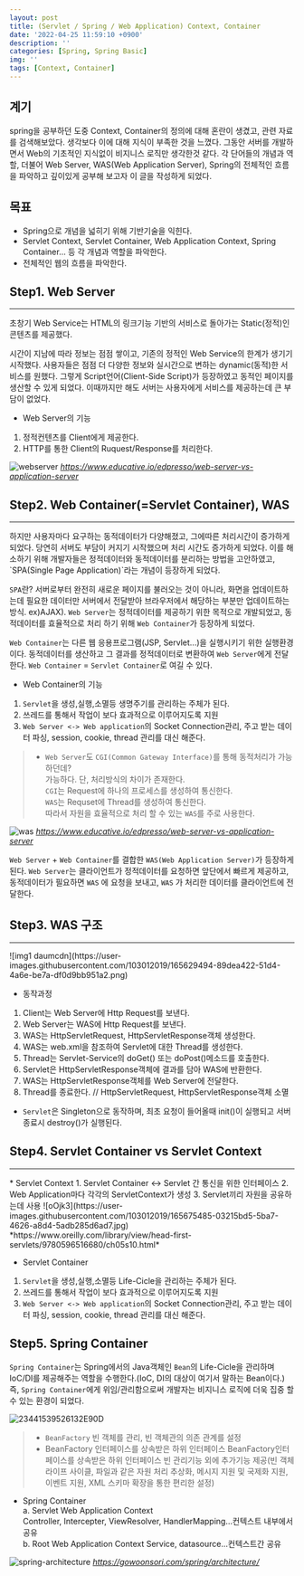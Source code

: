 ```yaml
---
layout: post
title: (Servlet / Spring / Web Application) Context, Container
date: '2022-04-25 11:59:10 +0900'
description: ''
categories: [Spring, Spring Basic]
img: ''
tags: [Context, Container]
---
```

## 계기
spring을 공부하던 도중 Context, Container의 정의에 대해 혼란이 생겼고, 관련 자료를 검색해보았다. 생각보다 이에 대해 지식이 부족한 것을 느꼈다. 그동안 서버를 개발하면서 Web의 기초적인 지식없이 비지니스 로직만 생각한것 같다. 각 단어들의 개념과 역할, 더불어 Web Server, WAS(Web Application Server), Spring의 전체적인 흐름을 파악하고 깊이있게 공부해 보고자 이 글을 작성하게 되었다.

## 목표
* Spring으로 개념을 넓히기 위해 기반기술을 익힌다.
* Servlet Context, Servlet Container, Web Application Context, Spring Container... 등 각 개념과 역할을 파악한다.  
* 전체적인 웹의 흐름을 파악한다.  

## Step1. Web Server
<hr>
초창기 Web Service는 HTML의 링크기능 기반의 서비스로 돌아가는 Static(정적)인 콘텐츠를 제공했다.  

시간이 지남에 따라 정보는 점점 쌓이고, 기존의 정적인 Web Service의 한계가 생기기 시작했다. 사용자들은 점점 더 다양한 정보와 실시간으로 변하는 dynamic(동적)한 서비스를 원했다. 그렇게 Script언어(Client-Side Script)가 등장하였고 동적인 페이지를 생산할 수 있게 되었다. 이때까지만 해도 서버는 사용자에게 서비스를 제공하는데 큰 부담이 없었다.

* Web Server의 기능
1. 정적컨텐츠를 Client에게 제공한다.
2. HTTP를 통한 Client의 Ruquest/Response를 처리한다.

![webserver](https://user-images.githubusercontent.com/103012019/165623374-d34ba923-6a31-486c-b6fb-661b2b6bef61.png)
*https://www.educative.io/edpresso/web-server-vs-application-server*

## Step2. Web Container(=Servlet Container), WAS
<hr>
하지만 사용자마다 요구하는 동적데이터가 다양해졌고, 그에따른 처리시간이 증가하게 되었다. 당연히 서버도 부담이 커지기 시작했으며 처리 시간도 증가하게 되었다. 이를 해소하기 위해 개발자들은 정적데이터와 동적데이터를 분리하는 방법을 고안하였고, `SPA(Single Page Application)`라는 개념이 등장하게 되었다.  

`SPA`란? 서버로부터 완전히 새로운 페이지를 불러오는 것이 아니라, 화면을 업데이트하는데 필요한 데이터만 서버에서 전달받아 브라우저에서 해당하는 부분만 업데이트하는 방식. ex)AJAX). `Web Server`는 정적데이터를 제공하기 위한 목적으로 개발되었고, 동적데이터를 효율적으로 처리 하기 위해 `Web Container`가 등장하게 되었다.  

`Web Container`는 다른 웹 응용프로그램(JSP, Servlet...)을 실행시키기 위한 실행환경이다. 동적데이터를 생산하고 그 결과를 정적데이터로 변환하여 `Web Server`에게 전달한다. `Web Container` = `Servlet Container`로 여길 수 있다.  

* Web Container의 기능
1. `Servlet`을 생성,실행,소멸등 생명주기를 관리하는 주체가 된다.
2. 쓰레드를 통해서 작업이 보다 효과적으로 이루어지도록 지원
3. `Web Server <-> Web application`의 Socket Connection관리, 주고 받는 데이터 파싱, session, cookie, thread 관리를 대신 해준다.

> * `Web Server`도 `CGI(Common Gateway Interface)`를 통해 동적처리가 가능 하던데?  
> 가능하다. 단, 처리방식의 차이가 존재한다.  
> `CGI`는 Request에 하나의 프로세스를 생성하여 통신한다.  
> `WAS`는 Requset에 Thread를 생성하여 통신한다.  
> 따라서 자원을 효율적으로 처리 할 수 있는 `WAS`를 주로 사용한다.

![was](https://user-images.githubusercontent.com/103012019/165623726-6df5b632-3a44-4f4f-94bc-486b449be7fb.png)
*https://www.educative.io/edpresso/web-server-vs-application-server*

`Web Server` + `Web Container`를 결합한 `WAS(Web Application Server)`가 등장하게 된다.
`Web Server`는 클라이언트가 정적데이터를 요청하면 앞단에서 빠르게 제공하고, 동적데이터가 필요하면 `WAS` 에 요청을 보내고, `WAS` 가 처리한 데이터를 클라이언트에 전달한다.

## Step3. WAS 구조
<hr>
![img1 daumcdn](https://user-images.githubusercontent.com/103012019/165629494-89dea422-51d4-4a6e-be7a-df0d9bb951a2.png)

* 동작과정
1. Client는 Web Server에 Http Request를 보낸다.
2. Web Server는 WAS에 Http Request를 보낸다.
3. WAS는 HttpServletRequest, HttpServletResponse객체 생성한다.
4. WAS는 web.xml을 참조하여 Servlet에 대한 Thread를 생성한다.
5. Thread는 Servlet-Service의 doGet() 또는 doPost()메소드를 호출한다.
6. Servlet은 HttpServletResponse객체에 결과를 담아 WAS에 반환한다.
7. WAS는 HttpServletResponse객체를 Web Server에 전달한다.
8. Thread를 종료한다. // HttpServletRequest, HttpServletResponse객체 소멸
* `Servlet`은 Singleton으로 동작하며, 최초 요청이 들어올때 init()이 실행되고 서버종료시 destroy()가 실행된다. 

## Step4. Servlet Container vs Servlet Context
<hr>
* Servlet Context
1. Servlet Container <-> Servlet 간 통신을 위한 인터페이스
2. Web Application마다 각각의 ServletContext가 생성
3. Servlet끼리 자원을 공유하는데 사용
![oOjk3](https://user-images.githubusercontent.com/103012019/165675485-03215bd5-5ba7-4626-a8d4-5adb285d6ad7.jpg)
*https://www.oreilly.com/library/view/head-first-servlets/9780596516680/ch05s10.html*

* Servlet Container
1. `Servlet`을 생성,실행,소멸등 Life-Cicle을 관리하는 주체가 된다.
2. 쓰레드를 통해서 작업이 보다 효과적으로 이루어지도록 지원
3. `Web Server <-> Web application`의 Socket Connection관리, 주고 받는 데이터 파싱, session, cookie, thread 관리를 대신 해준다.

## Step5. Spring Container
`Spring Container`는 Spring에서의 Java객체인 `Bean`의 Life-Cicle을 관리하며 IoC/DI를 제공해주는 역할을 수행한다.(IoC, DI의 대상이 여기서 말하는 Bean이다.) 즉, `Spring Container`에게 위임/관리함으로써 개발자는 비지니스 로직에 더욱 집중 할 수 있는 환경이 되었다.  

![23441539526132E90D](https://user-images.githubusercontent.com/103012019/165688830-76bdab1c-f9d6-480f-8568-521ba6de893f.png)

> * `BeanFactory`
> 빈 객체를 관리, 빈 객체관의 의존 관계를 설정  
> * BeanFactory 인터페이스를 상속받은 하위 인터페이스
> BeanFactory인터페이스를 상속받은 하위 인터페이스
> 빈 관리기능 외에 추가기능 제공(빈 객체 라이프 사이클, 파일과 같은 자원 처리 추상화, 메시지 지원 및 국제화 지원, 이벤트 지원, XML 스키마 확장을 통한 편리한 설정)

* Spring Container  
a. Servlet Web Application Context  
Controller, Intercepter, ViewResolver, HandlerMapping...컨텍스트 내부에서 공유  
b. Root Web Application Context
Service, datasource...컨텍스트간 공유  

![spring-architecture](https://user-images.githubusercontent.com/103012019/165687501-42dd4e96-8dbb-4bc1-82f0-e46ab56f3ffe.png)
*https://gowoonsori.com/spring/architecture/*  
